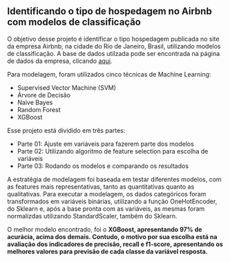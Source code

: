 ## Identificando o tipo de hospedagem no Airbnb com modelos de classificação

O objetivo desse projeto é identificar o tipo hospedagem publicada no site da empresa Airbnb, na cidade do Rio de Janeiro, Brasil, utilizando modelos de classificação. A base de dados utilzada pode ser encontrada na página de dados da empresa, clicando [aqui](http://insideairbnb.com/get-the-data.html).

Para modelagem, foram utilizados cinco técnicas de Machine Learning:
- Supervised Vector Machine (SVM)
- Árvore de Decisão
- Naive Bayes
- Random Forest
- XGBoost

Esse projeto está dividido em três partes:
- Parte 01: Ajuste em variáveis para fazerem parte dos modelos
- Parte 02: Utilizando algoritmo de feature selection para escolha de variáveis
- Parte 03: Rodando os modelos e comparando os resultados

A estratégia de modelagem foi baseada em testar diferentes modelos, com as features mais representativas, tanto as quantitativas quanto as qualitativas. Para executar a modelagem, os dados categóricos foram transformados em variáveis binárias, utilizando a função OneHotEncoder, do Sklearn e, após a base pronta com as variáveis, as mesmas foram normalizdas utilizando StandardScaler, também do Sklearn.

O melhor modelo encontrado, foi o <b>XGBoost, apresentando 97% de acurácia<b>, acima dos demais. Contudo, o motivo por sua escolha está na avaliação dos indicadores de precisão, recall e f1-score, apresentando os melhores valores para previsão de cada classe da variável resposta.

